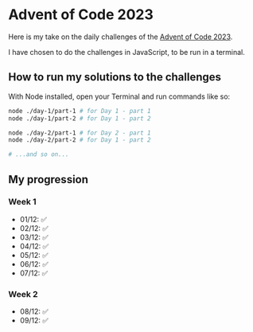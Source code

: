 # Advent of Code 2023

Here is my take on the daily challenges of the [Advent of Code 2023](https://adventofcode.com/2023).

I have chosen to do the challenges in JavaScript, to be run in a terminal.

## How to run my solutions to the challenges

With Node installed, open your Terminal and run commands like so:

```bash
node ./day-1/part-1 # for Day 1 - part 1
node ./day-1/part-2 # for Day 1 - part 2

node ./day-2/part-1 # for Day 2 - part 1
node ./day-2/part-2 # for Day 1 - part 2

# ...and so on...
```

## My progression

### Week 1

- 01/12: ✅
- 02/12: ✅
- 03/12: ✅
- 04/12: ✅
- 05/12: ✅
- 06/12: ✅
- 07/12: ✅

### Week 2

- 08/12: ✅
- 09/12: ✅
